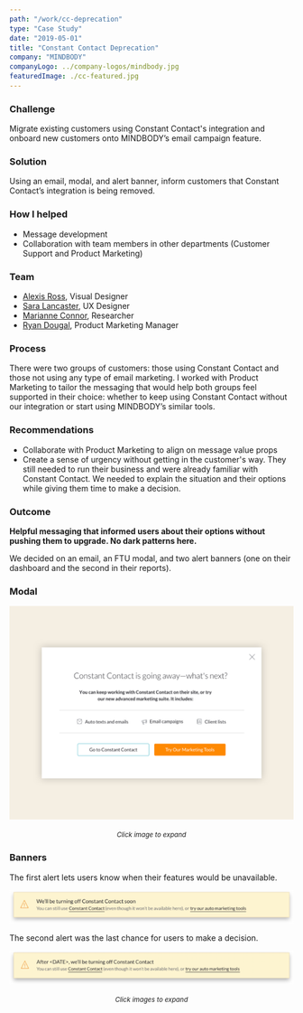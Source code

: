 ```yaml
---
path: "/work/cc-deprecation"
type: "Case Study"
date: "2019-05-01"
title: "Constant Contact Deprecation"
company: "MINDBODY"
companyLogo: ../company-logos/mindbody.jpg
featuredImage: ./cc-featured.jpg
---
```


### Challenge

Migrate existing customers using Constant Contact's integration and onboard new customers onto MINDBODY’s email campaign feature.

### Solution

Using an email, modal, and alert banner, inform customers that Constant Contact’s integration is being removed.

### How I helped

- Message development
- Collaboration with team members in other departments (Customer Support and Product Marketing)

### Team

- <a href="https://www.linkedin.com/in/alexis-elan-ross/" rel="noopener noreferrer" target="_blank">Alexis Ross</a>, Visual Designer
- <a href="https://www.linkedin.com/in/heysaralancaster/" rel="noopener noreferrer" target="_blank">Sara Lancaster</a>, UX Designer
- <a href="https://www.linkedin.com/in/marianneconner/" rel="noopener noreferrer" target="_blank">Marianne Connor</a>, Researcher
- <a href="https://www.linkedin.com/in/rmdougal/" rel="noopener noreferrer" target="_blank">Ryan Dougal</a>, Product Marketing Manager

### Process

There were two groups of customers: those using Constant Contact and those not using any type of email marketing. I worked with Product Marketing to tailor the messaging that would help both groups feel supported in their choice: whether to keep using Constant Contact without our integration or start using MINDBODY’s similar tools.

### Recommendations

- Collaborate with Product Marketing to align on message value props
- Create a sense of urgency without getting in the customer's way. They still needed to run their business and were already familiar with Constant Contact. We needed to explain the situation and their options while giving them time to make a decision.

### Outcome

**Helpful messaging that informed users about their options without pushing them to upgrade. No dark patterns here.**

We decided on an email, an FTU modal, and two alert banners (one on their dashboard and the second in their reports).

### Modal

![Constant Contact deprecation modal](cc-modal.png)

<center><small><em>Click image to expand</em></small></center>

### Banners

The first alert lets users know when their features would be unavailable.

![The first alert lets users know when their features would be unavailable.](cc-unavailable.png)

The second alert was the last chance for users to make a decision.

![The second alert was the last chance for users to make a decision.](cc-decision.png)

<center><small><em>Click images to expand</em></small></center>
